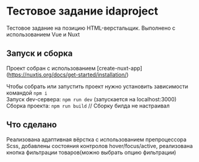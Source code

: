 # Тестовое задание idaproject

Тестовое задание на позицию HTML-верстальщик.
Выполнено с использованием Vue и
Nuxt

## Запуск и сборка

Проект собран с использованием [create-nuxt-app] (https://nuxtjs.org/docs/get-started/installation/)

Чтобы собрать или запустить проект нужно установить зависимости командой `npm i`  
Запуск dev-сервера: `npm run dev` (запускается на localhost:3000)  
Сборка проекта: `npm run build` // Сборку билда не настраивал

## Что сделано

Реализована адаптивная вёрстка с использованием препроцессора Scss, добавлены состояния контролов hover/focus/active, реализована кнопка фильтрации товаров(можно выбрать опцию фильтрации)
